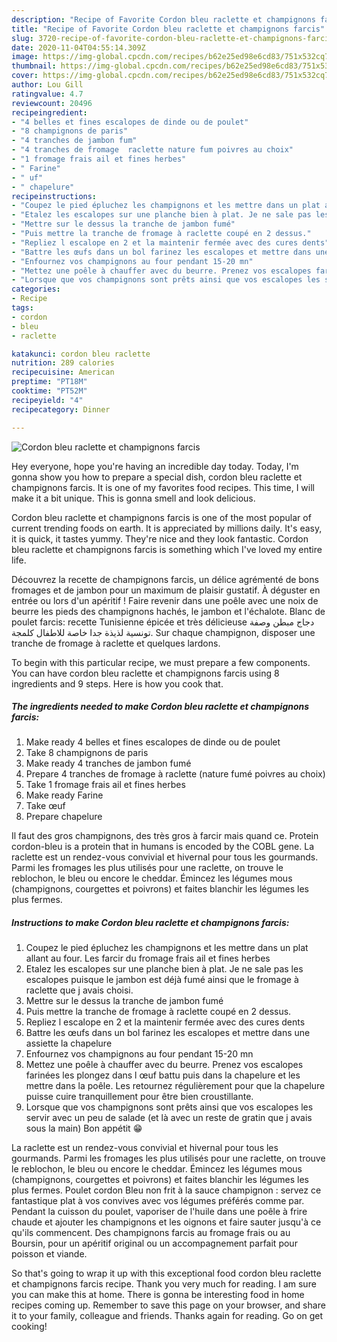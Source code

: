 ```yaml
---
description: "Recipe of Favorite Cordon bleu raclette et champignons farcis"
title: "Recipe of Favorite Cordon bleu raclette et champignons farcis"
slug: 3720-recipe-of-favorite-cordon-bleu-raclette-et-champignons-farcis
date: 2020-11-04T04:55:14.309Z
image: https://img-global.cpcdn.com/recipes/b62e25ed98e6cd83/751x532cq70/cordon-bleu-raclette-et-champignons-farcis-photo-principale-de-la-recette.jpg
thumbnail: https://img-global.cpcdn.com/recipes/b62e25ed98e6cd83/751x532cq70/cordon-bleu-raclette-et-champignons-farcis-photo-principale-de-la-recette.jpg
cover: https://img-global.cpcdn.com/recipes/b62e25ed98e6cd83/751x532cq70/cordon-bleu-raclette-et-champignons-farcis-photo-principale-de-la-recette.jpg
author: Lou Gill
ratingvalue: 4.7
reviewcount: 20496
recipeingredient:
- "4 belles et fines escalopes de dinde ou de poulet"
- "8 champignons de paris"
- "4 tranches de jambon fum"
- "4 tranches de fromage  raclette nature fum poivres au choix"
- "1 fromage frais ail et fines herbes"
- " Farine"
- " uf"
- " chapelure"
recipeinstructions:
- "Coupez le pied épluchez les champignons et les mettre dans un plat allant au four. Les farcir du fromage frais ail et fines herbes"
- "Etalez les escalopes sur une planche bien à plat. Je ne sale pas les escalopes puisque le jambon est déjà fumé ainsi que le fromage à raclette que j avais choisi."
- "Mettre sur le dessus la tranche de jambon fumé"
- "Puis mettre la tranche de fromage à raclette coupé en 2 dessus."
- "Repliez l escalope en 2 et la maintenir fermée avec des cures dents"
- "Battre les œufs dans un bol farinez les escalopes et mettre dans une assiette la chapelure"
- "Enfournez vos champignons au four pendant 15-20 mn"
- "Mettez une poêle à chauffer avec du beurre. Prenez vos escalopes farinées les plongez dans l œuf battu puis dans la chapelure et les mettre dans la poêle. Les retournez régulièrement pour que la chapelure puisse cuire tranquillement pour être bien croustillante."
- "Lorsque que vos champignons sont prêts ainsi que vos escalopes les servir avec un peu de salade (et là avec un reste de gratin que j avais sous la main) Bon appétit 😁"
categories:
- Recipe
tags:
- cordon
- bleu
- raclette

katakunci: cordon bleu raclette 
nutrition: 289 calories
recipecuisine: American
preptime: "PT18M"
cooktime: "PT52M"
recipeyield: "4"
recipecategory: Dinner

---
```



![Cordon bleu raclette et champignons farcis](https://img-global.cpcdn.com/recipes/b62e25ed98e6cd83/751x532cq70/cordon-bleu-raclette-et-champignons-farcis-photo-principale-de-la-recette.jpg)

Hey everyone, hope you're having an incredible day today. Today, I'm gonna show you how to prepare a special dish, cordon bleu raclette et champignons farcis. It is one of my favorites food recipes. This time, I will make it a bit unique. This is gonna smell and look delicious.

Cordon bleu raclette et champignons farcis is one of the most popular of current trending foods on earth. It is appreciated by millions daily. It's easy, it is quick, it tastes yummy. They're nice and they look fantastic. Cordon bleu raclette et champignons farcis is something which I've loved my entire life.

Découvrez la recette de champignons farcis, un délice agrémenté de bons fromages et de jambon pour un maximum de plaisir gustatif. À déguster en entrée ou lors d&#39;un apéritif ! Faire revenir dans une poêle avec une noix de beurre les pieds des champignons hachés, le jambon et l&#39;échalote. Blanc de poulet farcis: recette Tunisienne épicée et très délicieuse دجاج مبطن وصفة تونسية لذيذة جدا خاصة للاطفال كلمجة. Sur chaque champignon, disposer une tranche de fromage à raclette et quelques lardons.


To begin with this particular recipe, we must prepare a few components. You can have cordon bleu raclette et champignons farcis using 8 ingredients and 9 steps. Here is how you cook that.

<!--inarticleads1-->

##### The ingredients needed to make Cordon bleu raclette et champignons farcis:

1. Make ready 4 belles et fines escalopes de dinde ou de poulet
1. Take 8 champignons de paris
1. Make ready 4 tranches de jambon fumé
1. Prepare 4 tranches de fromage à raclette (nature fumé poivres au choix)
1. Take 1 fromage frais ail et fines herbes
1. Make ready  Farine
1. Take  œuf
1. Prepare  chapelure


Il faut des gros champignons, des très gros à farcir mais quand ce. Protein cordon-bleu is a protein that in humans is encoded by the COBL gene. La raclette est un rendez-vous convivial et hivernal pour tous les gourmands. Parmi les fromages les plus utilisés pour une raclette, on trouve le reblochon, le bleu ou encore le cheddar. Émincez les légumes mous (champignons, courgettes et poivrons) et faites blanchir les légumes les plus fermes. 

<!--inarticleads2-->

##### Instructions to make Cordon bleu raclette et champignons farcis:

1. Coupez le pied épluchez les champignons et les mettre dans un plat allant au four. Les farcir du fromage frais ail et fines herbes
1. Etalez les escalopes sur une planche bien à plat. Je ne sale pas les escalopes puisque le jambon est déjà fumé ainsi que le fromage à raclette que j avais choisi.
1. Mettre sur le dessus la tranche de jambon fumé
1. Puis mettre la tranche de fromage à raclette coupé en 2 dessus.
1. Repliez l escalope en 2 et la maintenir fermée avec des cures dents
1. Battre les œufs dans un bol farinez les escalopes et mettre dans une assiette la chapelure
1. Enfournez vos champignons au four pendant 15-20 mn
1. Mettez une poêle à chauffer avec du beurre. Prenez vos escalopes farinées les plongez dans l œuf battu puis dans la chapelure et les mettre dans la poêle. Les retournez régulièrement pour que la chapelure puisse cuire tranquillement pour être bien croustillante.
1. Lorsque que vos champignons sont prêts ainsi que vos escalopes les servir avec un peu de salade (et là avec un reste de gratin que j avais sous la main) Bon appétit 😁


La raclette est un rendez-vous convivial et hivernal pour tous les gourmands. Parmi les fromages les plus utilisés pour une raclette, on trouve le reblochon, le bleu ou encore le cheddar. Émincez les légumes mous (champignons, courgettes et poivrons) et faites blanchir les légumes les plus fermes. Poulet cordon Bleu non frit à la sauce champignon : servez ce fantastique plat à vos convives avec vos légumes préférés comme par. Pendant la cuisson du poulet, vaporiser de l&#39;huile dans une poêle à frire chaude et ajouter les champignons et les oignons et faire sauter jusqu&#39;à ce qu&#39;ils commencent. Des champignons farcis au fromage frais ou au Boursin, pour un apéritif original ou un accompagnement parfait pour poisson et viande. 

So that's going to wrap it up with this exceptional food cordon bleu raclette et champignons farcis recipe. Thank you very much for reading. I am sure you can make this at home. There is gonna be interesting food in home recipes coming up. Remember to save this page on your browser, and share it to your family, colleague and friends. Thanks again for reading. Go on get cooking!
